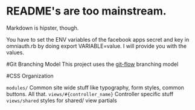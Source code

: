# README's are too mainstream.

Markdown is hipster, though.

You have to set the ENV variables of the facebook apps secret and key in omniauth.rb by doing export VARIABLE=value. I will provide you with the values.

#Git Branching Model
This project uses the [git-flow](https://github.com/nvie/gitflow) branching model


#CSS Organization

`modules/` Common site wide stuff like typography, form styles, common buttons. All that.
`views/#{controller_name}` Controller specific stuff
`views/shared` styles for shared/ view partials